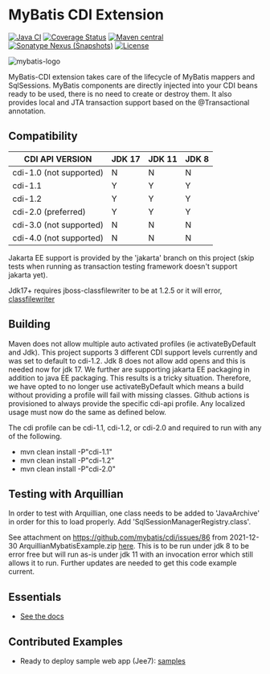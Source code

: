 MyBatis CDI Extension
=====================

[![Java CI](https://github.com/mybatis/cdi/workflows/Java%20CI/badge.svg)](https://github.com/mybatis/cdi/workflows/Java%20CI)
[![Coverage Status](https://coveralls.io/repos/mybatis/cdi/badge.svg?branch=master&service=github)](https://coveralls.io/github/mybatis/cdi?branch=master)
[![Maven central](https://maven-badges.herokuapp.com/maven-central/org.mybatis/mybatis-cdi/badge.svg)](https://maven-badges.herokuapp.com/maven-central/org.mybatis/mybatis-cdi)
[![Sonatype Nexus (Snapshots)](https://img.shields.io/nexus/s/https/oss.sonatype.org/org.mybatis/mybatis-cdi.svg)](https://oss.sonatype.org/content/repositories/snapshots/org/mybatis/mybatis-cdi/)
[![License](https://img.shields.io/:license-apache-brightgreen.svg)](https://www.apache.org/licenses/LICENSE-2.0.html)

![mybatis-logo](https://mybatis.org/images/mybatis-logo.png)

MyBatis-CDI extension takes care of the lifecycle of MyBatis mappers and SqlSessions. MyBatis components are directly injected into your
CDI beans ready to be used, there is no need to create or destroy them. It also provides local and JTA transaction support based on the
@Transactional annotation.

Compatibility
-------------

| CDI API VERSION         | JDK 17 | JDK 11  | JDK 8  |
| ----------------------- | ------ | ------- | ------ |
| cdi-1.0 (not supported) | N      | N       | N      |
| cdi-1.1                 | Y      | Y       | Y      |
| cdi-1.2                 | Y      | Y       | Y      |
| cdi-2.0 (preferred)     | Y      | Y       | Y      |
| cdi-3.0 (not supported) | N      | N       | N      |
| cdi-4.0 (not supported) | N      | N       | N      |

Jakarta EE support is provided by the 'jakarta' branch on this project (skip tests when running as transaction testing framework doesn't support jakarta yet).

Jdk17+ requires jboss-classfilewriter to be at 1.2.5 or it will error, [classfilewriter](https://github.com/jbossas/jboss-classfilewriter/issues/24)

Building
--------

Maven does not allow multiple auto activated profiles (ie activateByDefault and Jdk).  This project supports 3 different CDI support levels currently
and was set to default to cdi-1.2.  Jdk 8 does not allow add opens and this is needed now for jdk 17.  We further are supporting jakarta EE packaging
in addition to java EE packaging.  This results is a tricky situation.  Therefore, we have opted to no longer use activateByDefault which means a
build without providing a profile will fail with missing classes.  Github actions is provisioned to always provide the specific cdi-api profile.
Any localized usage must now do the same as defined below.

The cdi profile can be cdi-1.1, cdi-1.2, or cdi-2.0 and required to run with any of the following.

- mvn clean install -P"cdi-1.1"
- mvn clean install -P"cdi-1.2"
- mvn clean install -P"cdi-2.0"

Testing with Arquillian
-----------------------

In order to test with Arquillian, one class needs to be added to 'JavaArchive' in order for this to load properly.  Add 'SqlSessionManagerRegistry.class'.

See attachment on https://github.com/mybatis/cdi/issues/86 from 2021-12-30 ArquillianMybatisExample.zip [here](https://github.com/mybatis/cdi/files/7795050/ArquillianMybatisExample.zip).  This is to be run under jdk 8 to be error free but will run as-is under jdk 11 with an invocation error which still allows it to run.  Further updates are needed to get this code example current.

Essentials
----------

- [See the docs](https://mybatis.org/cdi/)
<!-- - [See the docs(简体中文)](https://mybatis.org/cdi/zh/index.html) -->

Contributed Examples
--------------------

- Ready to deploy sample web app (Jee7): [samples](https://github.com/mnesarco/mybatis-cdi-samples/)
